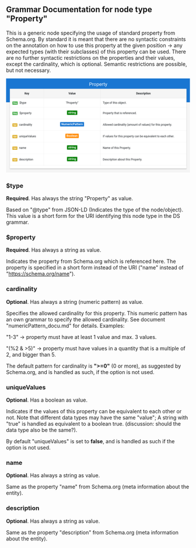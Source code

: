## Grammar Documentation for node type "Property"

This is a generic node specifying the usage of standard property from Schema.org. By standard it is meant that there are no syntactic constraints on the annotation on how to use this property at the given position -> any expected types (with their subclasses) of this property can be used. There are no further syntactic restrictions on the properties and their values, except the cardinality, which is optional. Semantic restrictions are possible, but not necessary.



![Syntax diagram](./Images/Property.png)


### $type
**Required**. Has always the string "Property" as value.

Based on "@type" from JSON-LD (Indicates the type of the node/object). This value is a short form for the URI identifying this node type in the DS grammar.

### $property
**Required**. Has always a string as value.

Indicates the property from Schema.org which is referenced here. The property is specified in a short form instead of the URI ("name" instead of "https://schema.org/name").

### cardinality
**Optional**. Has always a string (numeric pattern) as value.

Specifies the allowed cardinality for this property. This numeric pattern has an own grammar to specify the allowed cardinality. See document "numericPattern_docu.md" for details. Examples:

"1-3" -> property must have at least 1 value and max. 3 values.

"(%2 & >5)" -> property must have values in a quantity that is a multiple of 2, and bigger than 5.

The default pattern for cardinality is **">=0"** (0 or more), as suggested by Schema.org, and is handled as such, if the option is not used.

### uniqueValues
**Optional**. Has a boolean as value.

Indicates if the values of this property can be equivalent to each other or not. Note that different data types may have the same "value"; A string with "true" is handled as equivalent to a boolean true. (discussion: should the data type also be the same?).

By default "uniqueValues" is set to **false**, and is handled as such if the option is not used.

### name
**Optional**. Has always a string as value.

Same as the property "name" from Schema.org (meta information about the entity).

### description
**Optional**. Has always a string as value.

Same as the property "description" from Schema.org (meta information about the entity).
